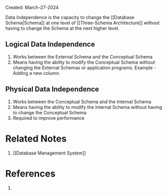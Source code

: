 Created: March-27-2024

Data Independence is the capacity to change the [[Database Schema|Schema]] at one level of [[Three-Schema Architecture]] without having to change the Schema at the next higher level.
## Logical Data Independence

1. Works between the External Schema and the Conceptual Schema
2. Means having the ability to modify the Conceptual Schema without changing the External Schemas or application programs. Example - Adding a new column.
## Physical Data Independence

1. Works between the Conceptual Schema and the Internal Schema
2. Means having the ability to modify the Internal Schema without having to change the Conceptual Schema
3. Required to improve performance
# Related Notes

1. [[Database Management System]]
# References

1. 